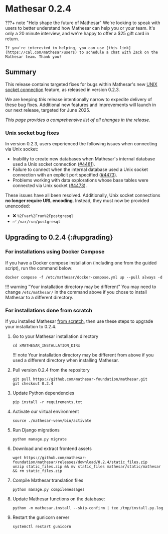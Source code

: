# Mathesar 0.2.4

???+ note "Help shape the future of Mathesar"
    We're looking to speak with users to better understand how Mathesar can help you or your team. It's only a 20 minute interview, and we're happy to offer a $25 gift card in return.

    If you're interested in helping, you can use [this link](https://cal.com/mathesar/users) to schedule a chat with Zack on the Mathesar team. Thank you!

## Summary

This release contains targeted fixes for bugs within Mathesar's new [UNIX socket connection](./0.2.3.md#more-options-for-internal-database-connections) feature, as released in version 0.2.3.

We are keeping _this_ release intentionally narrow to expedite delivery of these bug fixes. Additional new features and improvements will launch in our next release, targeted for June 2025.

_This page provides a comprehensive list of all changes in the release._

### Unix socket bug fixes

In version 0.2.3, users experienced the following issues when connecting via Unix socket:

- Inability to create new databases when Mathesar's internal database used a Unix socket connection ([#4481](https://github.com/mathesar-foundation/mathesar/issues/4481 "Hotfix for SQLAlchemy connecting to DBs over UNIX sockets")).
- Failure to connect when the internal database used a Unix socket connection with an explicit port specified ([#4473](https://github.com/mathesar-foundation/mathesar/issues/4473 "Fix issues related to connections via unix socket")).
- Problems working with data explorations whose base tables were connected via Unix socket ([#4473](https://github.com/mathesar-foundation/mathesar/issues/4473 "Fix issues related to connections via unix socket")).

These issues have all been resolved. Additionally, Unix socket connections **no longer require URL encoding**. Instead, they must now be provided unencoded:

* ❌ `%2Fvar%2Frun%2Fpostgresql`
* ✅ `/var/run/postgresql`


## Upgrading to 0.2.4  {:#upgrading}

### For installations using Docker Compose

If you have a Docker compose installation (including one from the guided script), run the command below:

```
docker compose -f /etc/mathesar/docker-compose.yml up --pull always -d
```

!!! warning "Your installation directory may be different"
    You may need to change `/etc/mathesar/` in the command above if you chose to install Mathesar to a different directory.

### For installations done from scratch

If you installed Mathesar [from scratch](../administration/install-from-scratch.md), then use these steps to upgrade your installation to 0.2.4.

1. Go to your Mathesar installation directory

    ```
    cd xMATHESAR_INSTALLATION_DIRx
    ```

    !!! note
        Your installation directory may be different from above if you used a different directory when installing Mathesar.

1. Pull version 0.2.4 from the repository

    ```
    git pull https://github.com/mathesar-foundation/mathesar.git
    git checkout 0.2.4
    ```

1. Update Python dependencies

    ```
    pip install -r requirements.txt
    ```

1. Activate our virtual environment

    ```
    source ./mathesar-venv/bin/activate
    ```

2. Run Django migrations

    ```
    python manage.py migrate
    ```

3. Download and extract frontend assets

    ```
    wget https://github.com/mathesar-foundation/mathesar/releases/download/0.2.4/static_files.zip
    unzip static_files.zip && mv static_files mathesar/static/mathesar && rm static_files.zip
    ```

4. Compile Mathesar translation files

    ```
    python manage.py compilemessages
    ```

5. Update Mathesar functions on the database:

    ```
    python -m mathesar.install --skip-confirm | tee /tmp/install.py.log
    ```

6. Restart the gunicorn server

    ```
    systemctl restart gunicorn
    ```
